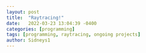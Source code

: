 ```yaml
---
layout: post
title:  "Raytracing!"
date:   2022-03-23 13:04:39 -0400
categories: [programming]
tags: [programming, raytracing, ongoing projects]
author: Sidneys1
---
```

